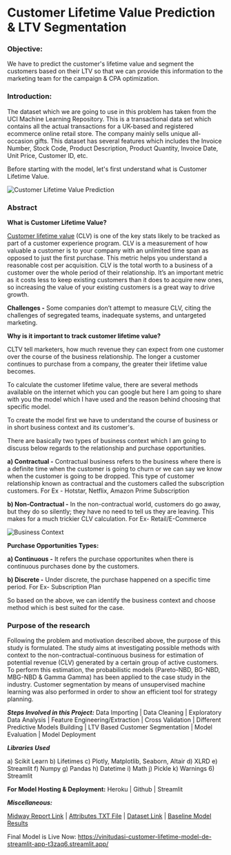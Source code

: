 # Customer Lifetime Value Prediction & LTV Segmentation

### Objective: 
We have to predict the customer's lifetime value and segment the customers based on their LTV so that we can provide this information to the marketing team for the campaign & CPA optimization.

### Introduction:
The dataset which we are going to use in this problem has taken from the UCI Machine Learning Repository. This is a transactional data set which contains all the actual transactions for a UK-based and registered ecommerce online retail store. The company mainly sells unique all-occasion gifts. This dataset has several features which includes the Invoice Number, Stock Code, Product Description, Product Quantity, Invoice Date, Unit Price, Customer ID, etc.

Before starting with the model, let's first understand what is Customer Lifetime Value.

![Customer Lifetime Value Prediction](https://neilpatel.com/wp-content/uploads/2018/05/facebook-lifetime-value.jpg)

### Abstract

**What is Customer Lifetime Value?**

[Customer lifetime value](https://en.wikipedia.org/wiki/Customer_lifetime_value) (CLV) is one of the key stats likely to be tracked as part of a customer experience program. CLV is a measurement of how valuable a customer is to your company with an unlimited time span as opposed to just the first purchase. This metric helps you understand a reasonable cost per acquisition.
CLV is the total worth to a business of a customer over the whole period of their relationship. It’s an important metric as it costs less to keep existing customers than it does to acquire new ones, so increasing the value of your existing customers is a great way to drive growth.

**Challenges -** 
Some companies don’t attempt to measure CLV, citing the challenges of segregated teams, inadequate systems, and untargeted marketing.

**Why is it important to track customer lifetime value?**

CLTV tell marketers, how much revenue they can expect from one customer over the course of the business relationship. The longer a customer continues to purchase from a company, the greater their lifetime value becomes.

To calculate the customer lifetime value, there are several methods available on the internet which you can google but here I am going to share with you the model which I have used and the reason behind choosing that specific model.

To create the model first we have to understand the course of business or in short business context and its customer's.

There are basically two types of business context which I am going to discuss below regards to the relationship and purchase opportunities.

**a) Contractual -** Contractual business refers to the business where there is a definite time when the customer is going to churn or we can say we know when the customer is going to be dropped. This type of customer relationship known as contractual and the customers called the subscription customers. For Ex - Hotstar, Netflix, Amazon Prime Subscription

**b) Non-Contractual -**  In the non-contractual world, customers do go away, but they do so silently; they have no need to tell us they are leaving. This makes for a much trickier CLV calculation. For Ex- Retail/E-Commerce

![Business Context](https://2zzm8x3dsugfsdli13ukukea-wpengine.netdna-ssl.com/wp-content/uploads/hardie_non_contract_continuous.png)

**Purchase Opportunities Types:**

**a) Continuous -** It refers the purchase opportunites when there is continuous purchases done by the customers.

**b) Discrete -** Under discrete, the purchase happened on a specific time period. For Ex- Subscription Plan

So based on the above, we can identify the business context and choose method which is best suited for the case.

### Purpose of the research

Following the problem and motivation described above, the purpose of this study is formulated. The study aims at investigating possible methods with context to the non-contractual-continuous business for estimation of potential revenue (CLV) generated by a certain group of active customers. To perform this estimation, the probabilistic models (Pareto-NBD, BG-NBD, MBG-NBD & Gamma Gamma) has been applied to the case study in the industry. Customer segmentation by means of unsupervised machine learning was also performed in order to show an efficient tool for strategy planning.

***Steps Involved in this Project:*** Data Importing | Data Cleaning | Exploratory Data Analysis | Feature Engineering/Extraction | Cross Validation | Different Predictive Models Building | LTV Based Customer Segmentation | Model Evaluation | Model Deployment

***Libraries Used***

a) Scikit Learn
b) Lifetimes
c) Plotly, Matplotlib, Seaborn, Altair
d) XLRD
e) Streamlit
f) Numpy
g) Pandas
h) Datetime
i) Math
j) Pickle
k) Warnings
6) Streamlit


**For Model Hosting & Deployment:** Heroku | Github | Streamlit

*****Miscellaneous:*****

[Midway Report Link](https://github.com/vinitudasi/customer-lifetime-prediction-using-python/blob/main/Customer%20Lifetime%20Prediction%20Using%20Probabilistic%20Models%20-%20Midway%20Report.ipynb) | [Attributes TXT File](https://github.com/vinitudasi/customer-lifetime-prediction-using-python/blob/main/Online%20Retail%20Dataset%20Attributes%20Info.txt) | [Dataset Link](https://archive.ics.uci.edu/ml/datasets/Online+Retail+II#) | [Baseline Model Results](https://github.com/vinitudasi/customer-lifetime-prediction-using-python/blob/main/Predicted%20CLV%20Results.csv)

Final Model is Live Now: https://vinitudasi-customer-lifetime-model-de-streamlit-app-t3zaq6.streamlit.app/



